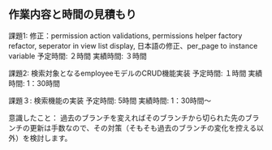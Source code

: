 ## 作業内容と時間の見積もり

課題1: 修正：permission action validations, permissions helper factory refactor, 
seperator in view list display, 日本語の修正、per_page to instance variable
予定時間: ２時間
実績時間: ３時間

課題2: 検索対象となるemployeeモデルのCRUD機能実装
予定時間: １時間
実績時間: 1：30時間

課題３: 検索機能の実装
予定時間: 5時間
実績時間: 1：30時間〜

意識したこと：
過去のブランチを変えればそのブランチから切られた先のブランチの更新は手数なので、その対策（そもそも過去のブランチの変化を控える以外）を検討します。

